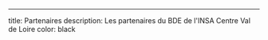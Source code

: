 ---
title: Partenaires
description:
  Les partenaires du BDE de l'INSA Centre Val de Loire 
color: black
